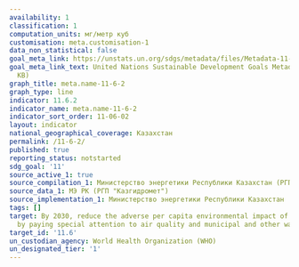 ```yaml
---
availability: 1
classification: 1
computation_units: мг/метр куб
customisation: meta.customisation-1
data_non_statistical: false
goal_meta_link: https://unstats.un.org/sdgs/metadata/files/Metadata-11-06-02.pdf
goal_meta_link_text: United Nations Sustainable Development Goals Metadata (PDF 211
  KB)
graph_title: meta.name-11-6-2
graph_type: line
indicator: 11.6.2
indicator_name: meta.name-11-6-2
indicator_sort_order: 11-06-02
layout: indicator
national_geographical_coverage: Казахстан
permalink: /11-6-2/
published: true
reporting_status: notstarted
sdg_goal: '11'
source_active_1: true
source_compilation_1: Министерство энергетики Республики Казахстан (РГП "Казгидромет")
source_data_1: МЭ РК (РГП "Казгидромет")
source_implementation_1: Министерство энергетики Республики Казахстан
tags: []
target: By 2030, reduce the adverse per capita environmental impact of cities, including
  by paying special attention to air quality and municipal and other waste management.
target_id: '11.6'
un_custodian_agency: World Health Organization (WHO)
un_designated_tier: '1'
---
```

